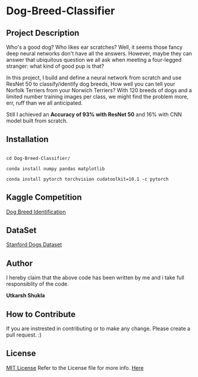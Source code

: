 # Dog-Breed-Classifier
## Project Description 
Who's a good dog? Who likes ear scratches? Well, it seems those fancy deep neural networks don't have all the answers. However, maybe they can answer that ubiquitous question we all ask when meeting a four-legged stranger: what kind of good pup is that?

In this project, I build and define a neural network from scratch and use ResNet 50 to classify/identify dog breeds, How well you can tell your Norfolk Terriers from your Norwich Terriers? With 120 breeds of dogs and a limited number training images per class, we might find the problem more, err, ruff than we all anticipated.

Still I achieved an **Accuracy of 93% with ResNet 50** and 16% with CNN model built from scratch.

## Installation 

```git clone https://github.com/Utkarsh-Shukla12/Dog-Breed-Classifier/

cd Dog-Breed-Classifier/

conda install numpy pandas matplotlib

conda install pytorch torchvision cudatoolkit=10.1 -c pytorch

```

## Kaggle Competition

[Dog Breed Identification](https://www.kaggle.com/c/dog-breed-identification)

## DataSet

[Stanford Dogs Dataset](http://vision.stanford.edu/aditya86/ImageNetDogs/)

## Author
I hereby claim that the above code has been written by me and i take full responsiblity of the code.

**Utkarsh Shukla**

## How to Contribute

If you are instrested in contributing or to make any change. Please create a pull request. :)

## License
[MIT License](https://en.wikipedia.org/wiki/MIT_License)
Refer to the License file for more info. [Here](https://github.com/Utkarsh-Shukla12/Dog-Breed-Classifier/blob/master/LICENSE)
